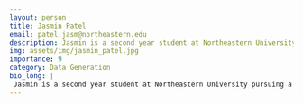 ```yaml
---
layout: person
title: Jasmin Patel
email: patel.jasm@northeastern.edu
description: Jasmin is a second year student at Northeastern University pursuing a B.S. in behavioral neuroscience and a minor in graphic design. Her research interests include functional neuroanatomy, genetics, ... 
img: assets/img/jasmin_patel.jpg
importance: 9
category: Data Generation
bio_long: |
 Jasmin is a second year student at Northeastern University pursuing a B.S. in behavioral neuroscience and a minor in graphic sesign. Her research interests include functional neuroanatomy, genetics, and genome sequencing. Upon graduating, she plans to pursue a doctoral degree in neuroscience and continue a career in academic research.
---
```


